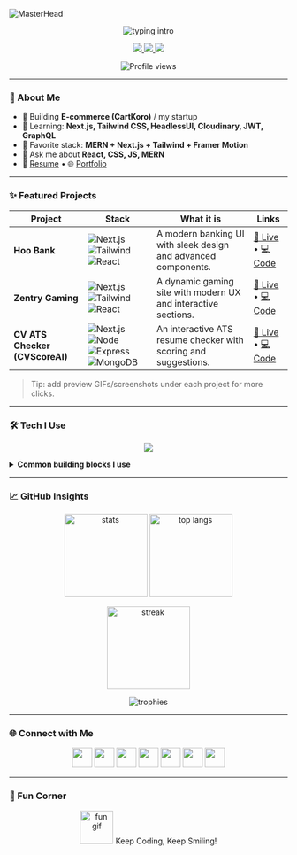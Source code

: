 ![MasterHead](https://i.pinimg.com/originals/2f/f4/28/2ff428006f3ade5f10beac69372062ab.gif)

<!-- Banner -->
<p align="center">
  <img src="https://readme-typing-svg.demolab.com?font=Fira+Code&size=28&pause=900&color=00E7FF&center=true&vCenter=true&width=900&lines=Hi+%F0%9F%91%8B%2C+I'm+Rimon+Debnath;Full-Stack+Developer;MERN+%7C+Next.js+%7C+Tailwind+%7C+Cloud;Always+building+something+cool" alt="typing intro" />
</p>

<!-- Quick CTA buttons -->
<p align="center">
  <a href="https://www.rdngalaxy.space" target="_blank">
    <img src="https://img.shields.io/badge/Portfolio-Live-00c4ff?style=for-the-badge&logo=vercel&logoColor=white" />
  </a>
  <a href="mailto:rimonok12@gmail.com">
    <img src="https://img.shields.io/badge/Email-rimonok12%40gmail.com-ff5c93?style=for-the-badge&logo=gmail&logoColor=white" />
  </a>
  <a href="https://linkedin.com/in/rimon-debnath-61249b1aa" target="_blank">
    <img src="https://img.shields.io/badge/LinkedIn-Connect-0a66c2?style=for-the-badge&logo=linkedin&logoColor=white" />
  </a>
</p>

<p align="center">
  <img src="https://komarev.com/ghpvc/?username=rimonok12&label=Profile+views&color=0e75b6&style=flat" alt="Profile views" />
</p>

---

### 🚀 About Me
- 🔭 Building **E-commerce (CartKoro)** / my startup  
- 🌱 Learning: **Next.js, Tailwind CSS, HeadlessUI, Cloudinary, JWT, GraphQL**  
- 🧰 Favorite stack: **MERN + Next.js + Tailwind + Framer Motion**  
- 💬 Ask me about **React, CSS, JS, MERN**  
- 📄 [Resume](https://drive.google.com/file/d/1AYaxih3OaUP-A-rXCngc29q_w-N5A5cl/view?usp=sharing) • 🌐 [Portfolio](https://www.rdngalaxy.space)

---

### ✨ Featured Projects

| Project | Stack | What it is | Links |
|---|---|---|---|
| **Hoo Bank** | ![Next.js](https://img.shields.io/badge/Next.js-000?logo=nextdotjs) ![Tailwind](https://img.shields.io/badge/Tailwind-06B6D4?logo=tailwindcss&logoColor=white) ![React](https://img.shields.io/badge/React-20232a?logo=react) | A modern banking UI with sleek design and advanced components. | [🔗 Live](#) • [💻 Code](#) <!-- TODO: replace # with your live & repo links --> |
| **Zentry Gaming** | ![Next.js](https://img.shields.io/badge/Next.js-000?logo=nextdotjs) ![Tailwind](https://img.shields.io/badge/Tailwind-06B6D4?logo=tailwindcss&logoColor=white) ![React](https://img.shields.io/badge/React-20232a?logo=react) | A dynamic gaming site with modern UX and interactive sections. | [🔗 Live](#) • [💻 Code](#) |
| **CV ATS Checker (CVScoreAI)** | ![Next.js](https://img.shields.io/badge/Next.js-000?logo=nextdotjs) ![Node](https://img.shields.io/badge/Node.js-339933?logo=node.js&logoColor=white) ![Express](https://img.shields.io/badge/Express-000?logo=express) ![MongoDB](https://img.shields.io/badge/MongoDB-47A248?logo=mongodb&logoColor=white) | An interactive ATS resume checker with scoring and suggestions. | [🔗 Live](#) • [💻 Code](#) |

> Tip: add preview GIFs/screenshots under each project for more clicks.

---

### 🛠️ Tech I Use
<p align="center">
  <img src="https://skillicons.dev/icons?i=html,css,js,ts,react,nextjs,nodejs,express,mongodb,postgres,graphql,tailwind,bootstrap,redux,python,docker,git,github,figma,vercel,aws,webpack,threejs,prisma,nestjs,trpc,apollo,redis,supabase,nginx,cloudflare,stripe,vitest,jest,playwright,cypress,eslint,prettier,vite,pnpm,yarn,npm,turbo,firebase" />
</p>

<details>
  <summary><b>Common building blocks I use</b></summary>

- **Front-end:** Next.js, React, Tailwind, HeadlessUI, Framer Motion, Three.js, Redux Toolkit  
- **Back-end:** Node.js, Express/NestJS, GraphQL (Apollo), tRPC, REST, Webhooks  
- **DB & Cache:** MongoDB, PostgreSQL, Prisma, Redis, Supabase  
- **Auth & Payments:** JWT, OAuth, (NextAuth/Clerk*), Stripe, Cloudinary uploads  
- **Infra & DevOps:** Vercel, AWS (S3/CloudFront), Nginx, Docker, CI/CD  
- **Testing & Quality:** Playwright, Cypress, Vitest/Jest, ESLint, Prettier  
- **Tooling:** TurboRepo, PNPM, Vite, Webpack  
<sub>*configure based on project</sub>
</details>

---

### 📈 GitHub Insights
<p align="center">
  <img src="https://github-readme-stats.vercel.app/api?username=rimonok12&show_icons=true&theme=tokyonight" height="150" alt="stats"/>
  <img src="https://github-readme-stats.vercel.app/api/top-langs/?username=rimonok12&layout=compact&theme=tokyonight" height="150" alt="top langs"/>
</p>

<p align="center">
  <img src="https://streak-stats.demolab.com?user=rimonok12&theme=tokyonight" height="150" alt="streak"/>
</p>

<p align="center">
  <img src="https://github-profile-trophy.vercel.app/?username=rimonok12&theme=onedark&row=1&column=7" alt="trophies"/>
</p>

---

### 🌐 Connect with Me
<p align="center">
<a href="https://codepen.io/rimonok12" target="blank"><img src="https://skillicons.dev/icons?i=codepen" height="36"/></a>
<a href="https://twitter.com/rimonok12" target="blank"><img src="https://skillicons.dev/icons?i=twitter" height="36"/></a>
<a href="https://linkedin.com/in/rimon-debnath-61249b1aa" target="blank"><img src="https://skillicons.dev/icons?i=linkedin" height="36"/></a>
<a href="https://instagram.com/rimon_d_n" target="blank"><img src="https://skillicons.dev/icons?i=instagram" height="36"/></a>
<a href="https://www.youtube.com/c/rimon_d_n" target="blank"><img src="https://skillicons.dev/icons?i=youtube" height="36"/></a>
<a href="https://www.leetcode.com/rimonok12" target="blank"><img src="https://skillicons.dev/icons?i=leetcode" height="36"/></a>
<a href="https://www.hackerrank.com/rimonok12" target="blank"><img src="https://skillicons.dev/icons?i=hackerrank" height="36"/></a>
</p>

---

### 🎯 Fun Corner
<p align="center">
  <img src="https://media.giphy.com/media/WUlplcMpOCEmTGBtBW/giphy.gif" width="60" alt="fun gif"/> Keep Coding, Keep Smiling!
</p>

